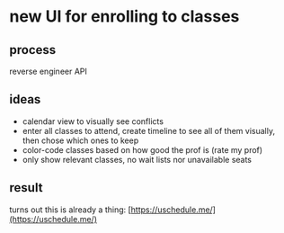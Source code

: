 # new UI for enrolling to classes

## process

reverse engineer API

## ideas

- calendar view to visually see conflicts
- enter all classes to attend, create timeline to see all of them visually, then chose which ones to keep
- color-code classes based on how good the prof is (rate my prof)
- only show relevant classes, no wait lists nor unavailable seats

## result

turns out this is already a thing: [https://uschedule.me/](https://uschedule.me/)